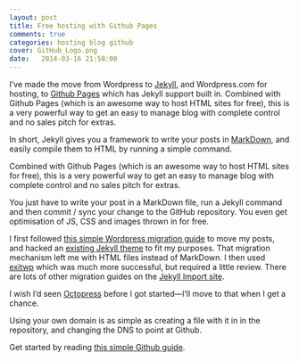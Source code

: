 ```yaml
---
layout: post
title: Free hosting with Github Pages
comments: true
categories: hosting blog github
cover: GitHub_Logo.png
date:   2014-03-16 21:58:00
---
```




I’ve made the move from Wordpress to [Jekyll](http://jekyllrb.com/), and Wordpress.com for hosting, to [Github Pages](http://pages.github.com/) which has Jekyll support built in. Combined with Github Pages (which is an awesome way to host HTML sites for free), this is a very powerful way to get an easy to manage blog with complete control and no sales pitch for extras.

In short, Jekyll gives you a framework to write your posts in [MarkDown](http://daringfireball.net/projects/markdown/), and easily compile them to HTML by running a simple command.

Combined with Github Pages (which is an awesome way to host HTML sites for free), this is a very powerful way to get an easy to manage blog with complete control and no sales pitch for extras.

You just have to write your post in a MarkDown file, run a Jekyll command and then commit / sync your change to the GitHub repository. You even get optimisation of JS, CSS and images thrown in for free.

I first followed [this simple Wordpress migration guide](http://hadihariri.com/2013/12/24/migrating-from-wordpress-to-jekyll/) to move my posts, and hacked an [existing Jekyll theme](http://the-development.github.io/flex/) to fit my purposes. That migration mechanism left me with HTML files instead of MarkDown. I then used [exitwp](https://github.com/thomasf/exitwp) which was much more successful, but required a little review. There are lots of other migration guides on the [Jekyll Import site](http://import.jekyllrb.com/docs/home/).

I wish I’d seen [Octopress](http://octopress.org/) before I got started—I’ll move to that when I get a chance.

Using your own domain is as simple as creating a file with it in in the repository, and changing the DNS to point at Github.

Get started by reading [this simple Github guide](http://pages.github.com/).
